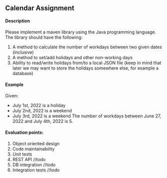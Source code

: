 
## Calendar Assignment


#### Description

Please implement a maven library using the Java programming language. The library should have the following:
1. A method to calculate the number of workdays between two given dates (inclusive)
2. A method to set/add holidays and other non-working days
3. Ability to read/write holidays from/to a local JSON file (keep in mind that later we may want to store the holidays somewhere else, for example a database)

#### Example
Given:
* July 1st, 2022 is a holiday
* July 2nd, 2022 is a weekend
* July 3rd, 2022 is a weekend
The number of workdays between June 27, 2022 and July 4th, 2022 is 5.

#### Evaluation points:
1. Object oriented design
2. Code maintainability
3. Unit tests
4. REST API //todo
5. DB integration //todo
6. Integration tests //todo

